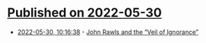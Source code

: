 # [Published on 2022-05-30](index.md)

* [2022-05-30, 10:16:38](https://news.ycombinator.com/item?id=31557355) - [John Rawls and the “Veil of Ignorance”](https://open.library.okstate.edu/introphilosophy/chapter/john-rawls-and-the-veil-of-ignorance/)
